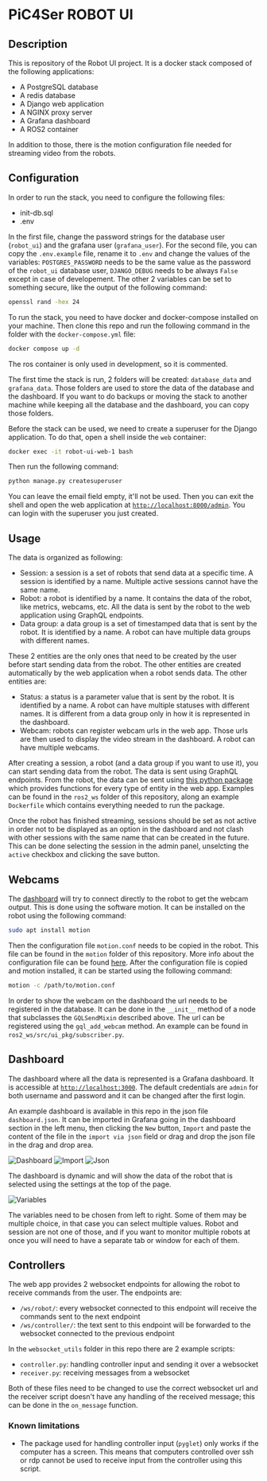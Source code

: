 # PiC4Ser ROBOT UI

## Description

This is repository of the Robot UI project. It is a docker stack composed of the following applications:

- A PostgreSQL database
- A redis database
- A Django web application
- A NGINX proxy server
- A Grafana dashboard
- A ROS2 container

In addition to those, there is the motion configuration file needed for streaming video from the robots.

## Configuration

In order to run the stack, you need to configure the following files:

- init-db.sql
- .env

In the first file, change the password strings for the database user (`robot_ui`) and the grafana user (`grafana_user`). For the second file, you can copy the `.env.example` file, rename it to `.env` and change the values of the variables: `POSTGRES_PASSWORD` needs to be the same value as the password of the `robot_ui` database user, `DJANGO_DEBUG` needs to be always `False` except in case of developement. The other 2 variables can be set to something secure, like the output of the following command:

```bash
openssl rand -hex 24
```

To run the stack, you need to have docker and docker-compose installed on your machine. Then clone this repo and run the following command in the folder with the `docker-compose.yml` file:

```bash
docker compose up -d
```

The ros container is only used in development, so it is commented.

The first time the stack is run, 2 folders will be created: `database_data` and `grafana_data`. Those folders are used to store the data of the database and the dashboard. If you want to do backups or moving the stack to another machine while keeping all the database and the dashboard, you can copy those folders.

Before the stack can be used, we need to create a superuser for the Django application. To do that, open a shell inside the `web` container:

```bash
docker exec -it robot-ui-web-1 bash
```

Then run the following command:

```bash
python manage.py createsuperuser
```

You can leave the email field empty, it'll not be used. Then you can exit the shell and open the web application at [`http://localhost:8000/admin`](http://localhost:8000/admin). You can login with the superuser you just created.

## Usage

The data is organized as following:

- Session: a session is a set of robots that send data at a specific time. A session is identified by a name. Multiple active sessions cannot have the same name.
- Robot: a robot is identified by a name. It contains the data of the robot, like metrics, webcams, etc. All the data is sent by the robot to the web application using GraphQL endpoints.
- Data group: a data group is a set of timestamped data that is sent by the robot. It is identified by a name. A robot can have multiple data groups with different names.

These 2 entities are the only ones that need to be created by the user before start sending data from the robot. The other entities are created automatically by the web application when a robot sends data. The other entities are:

- Status: a status is a parameter value that is sent by the robot. It is identified by a name. A robot can have multiple statuses with different names. It is different from a data group only in how it is represented in the dashboard.
- Webcam: robots can register webcam urls in the web app. Those urls are then used to display the video stream in the dashboard. A robot can have multiple webcams.

After creating a session, a robot (and a data group if you want to use it), you can start sending data from the robot. The data is sent using GraphQL endpoints. From the robot, the data can be sent using [this python package](https://github.com/pic4ser-kubernetes/gql-pic4ser) which provides functions for every type of entity in the web app. Examples can be found in the `ros2_ws` folder of this repository, along an example `Dockerfile` which contains everything needed to run the package.

Once the robot has finished streaming, sessions should be set as not active in order not to be displayed as an option in the dashboard and not clash with other sessions with the same name that can be created in the future. This can be done selecting the session in the admin panel, unselcting the `active` checkbox and clicking the save button.

## Webcams

The [dashboard](#dashboard) will try to connect directly to the robot to get the webcam output. This is done using the software motion.
It can be installed on the robot using the following command:

```bash
sudo apt install motion
```

Then the configuration file `motion.conf` needs to be copied in the robot. This file can be found in the `motion` folder of this repository. More info about the configuration file can be found [here](https://motion-project.github.io/motion_config.html). After the configuration file is copied and motion installed, it can be started using the following command:

```bash
motion -c /path/to/motion.conf
```

In order to show the webcam on the dashboard the url needs to be registered in the database. It can be done in the `__init__` method of a node that subclasses the `GQLSendMixin` described above. The url can be registered using the `gql_add_webcam` method. An example can be found in `ros2_ws/src/ui_pkg/subscriber.py`.

## Dashboard

The dashboard where all the data is represented is a Grafana dashboard. It is accessible at [`http://localhost:3000`](http://localhost:3000). The default credentials are `admin` for both username and password and it can be changed after the first login.

An example dashboard is available in this repo in the json file `dashboard.json`. It can be imported in Grafana going in the dashboard section in the left menu, then clicking the `New` button, `Import` and paste the content of the file in the `import via json` field or drag and drop the json file in the drag and drop area.

![Dashboard](./docs/images/grafana1.png)
![Import](./docs/images/grafana2.png)
![Json](./docs/images/grafana3.png)

The dashboard is dynamic and will show the data of the robot that is selected using the settings at the top of the page.

![Variables](./docs/images/variables.png)

The variables need to be chosen from left to right. Some of them may be multiple choice, in that case you can select multiple values. Robot and session are not one of those, and if you want to monitor multiple robots at once you will need to have a separate tab or window for each of them.

## Controllers

The web app provides 2 websocket endpoints for allowing the robot to receive commands from the user. The endpoints are:

- `/ws/robot/`: every websocket connected to this endpoint will receive the commands sent to the next endpoint
- `/ws/controller/`: the text sent to this endpoint will be forwarded to the websocket connected to the previous endpoint

In the `websocket_utils` folder in this repo there are 2 example scripts:

- `controller.py`: handling controller input and sending it over a websocket
- `receiver.py`: receiving messages from a websocket

Both of these files need to be changed to use the correct websocket url and the receiver script doesn't have any handling of the received message; this can be done in the `on_message` function.

### Known limitations

- The package used for handling controller input (`pyglet`) only works if the computer has a screen. This means that computers controlled over ssh or rdp cannot be used to receive input from the controller using this script.
